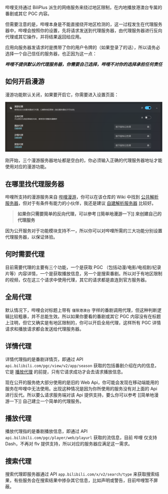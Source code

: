 哔哩支持通过 BiliPlus 派生的网络服务来绕过地区限制，在内地播放港澳台专属的番剧或其它 PGC 内容。

但需要注意的是，哔哩本身是不能直接绕开地区检测的，这一过程发生在代理服务器中，哔哩会按照你的设置，先将请求发送到代理服务器，由代理服务器进行反向代理或其它操作，并将结果返回给应用。

应用向服务器发请求时是携带了你的用户令牌的（如果登录了的话），所以请务必选择一个自己信任的服务器，也正因为这一点：

***哔哩不提供默认的代理服务器，你需要自己选择，哔哩不对你的选择承担任何责任***

## 如何开启漫游

漫游功能默认关闭，如果要开启它，你需要进入设置页面：

![设置](./images/Roaming/setting.png)

刚开始，三个漫游服务器地址都是空白的，你必须输入正确的代理服务器地址才能使用对应的漫游功能。

## 在哪里找代理服务器

哔哩所支持的漫游服务来自 [哔哩漫游](https://github.com/yujincheng08/BiliRoaming)，你可以在该仓库的 Wiki 中找到 [公共解析服务器](https://github.com/yujincheng08/BiliRoaming/wiki/%E5%85%AC%E5%85%B1%E8%A7%A3%E6%9E%90%E6%9C%8D%E5%8A%A1%E5%99%A8)，但对于有条件有能力的小伙伴，我还是建议 [自建解析服务器](https://github.com/yujincheng08/BiliRoaming/wiki/%E8%87%AA%E5%BB%BA%E8%A7%A3%E6%9E%90%E6%9C%8D%E5%8A%A1%E5%99%A8) 比较好。

> **如果你只需要简单的反向代理，可以参考 [[简单地漫游一下]] 来创建自己的代理服务**

因为公开服务对于功能模块支持不一，所以你可以对哔哩所需的三大功能分别设置代理服务器，以保证体验。

## 何时需要代理

目前需要代理的主要有三个功能，一个是获取 PGC （包括动漫/电影/电视剧/纪录片等）内容详情，一个是获取播放信息，另一个是搜索番剧。所以对于有地区限制的视频，仅在这三个请求中使用代理，其它的请求都是直连到官方服务器。

## 全局代理

默认情况下，哔哩会对标题上带有 `僅限港澳台` 字样的番剧调用代理，但这种判断逻辑比较粗暴，并不总能生效。所以如果你要看的番剧或其它 PGC 内容没有在标题上注明，但它又确实是有地区限制的，你可以开启全局代理，这样所有 PGC 详情请求和播放请求都会发送给代理服务器。

## 详情代理

详情代理指的是番剧详情页，即通过 API `api.bilibili.com/pgc/view/v2/app/season` 获取的包括番剧介绍在内的信息，它是 [播放代理](#播放代理) 的前提，只有它请求成功才会去请求播放信息。

现在公开的服务绝大部分使用的是旧的 Web Api，你可能会发现在移动端能用的服务在哔哩中无法使用。出现这种情况是因为你所使用的服务没有对上面的 Api 进行反代。所以要么请求服务端对该 Api 提供支持，要么你可以参考  [[简单地漫游一下]] 自己建立一个简单的代理服务。

## 播放代理

播放代理指的是番剧播放信息，即通过 API `api.bilibili.com/pgc/player/web/playurl` 获取的流信息，目前 哔哩 仅支持 Dash，不再对 flv 提供支持，所以对应的服务器应满足这一需求。

## 搜索代理

搜索代理即服务器通过 API `app.bilibili.com/x/v2/search/type` 来获取搜索结果，有些服务会在搜索结果中掺杂其它信息，比如声明或警告，目前哔哩暂不屏蔽。

